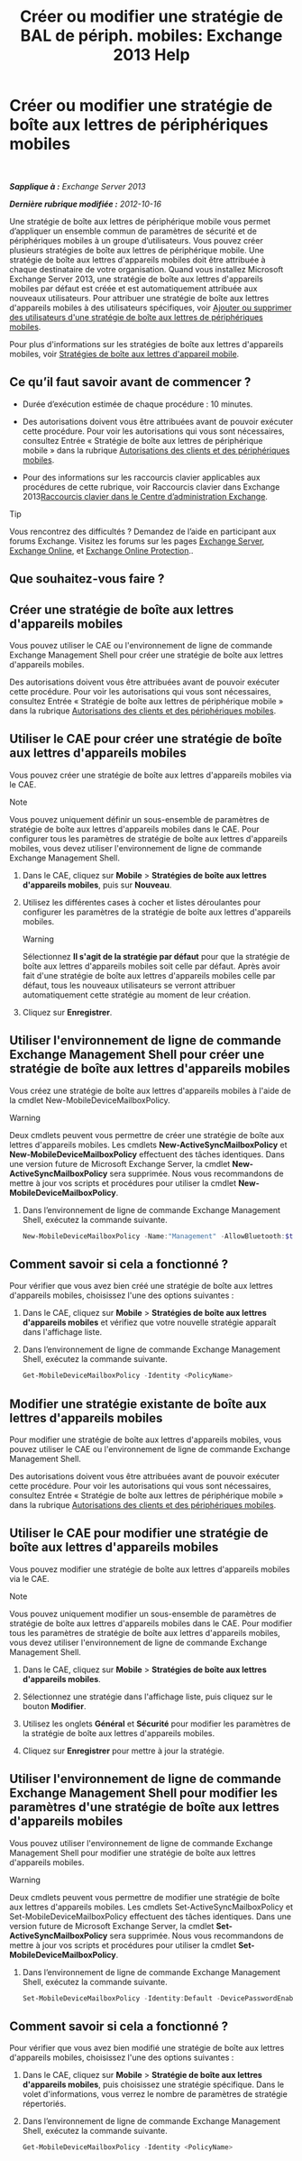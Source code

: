 ﻿---
title: 'Créer ou modifier une stratégie de BAL de périph. mobiles: Exchange 2013 Help'
TOCTitle: Créer ou modifier une stratégie de boîte aux lettres de périphériques mobiles
ms:assetid: b4a37a81-25e3-40ff-a18a-a62ae4493635
ms:mtpsurl: https://technet.microsoft.com/fr-fr/library/Bb124315(v=EXCHG.150)
ms:contentKeyID: 50479032
ms.date: 04/24/2018
mtps_version: v=EXCHG.150
ms.translationtype: HT
---

# Créer ou modifier une stratégie de boîte aux lettres de périphériques mobiles

 

_**Sapplique à :** Exchange Server 2013_

_**Dernière rubrique modifiée :** 2012-10-16_

Une stratégie de boîte aux lettres de périphérique mobile vous permet d’appliquer un ensemble commun de paramètres de sécurité et de périphériques mobiles à un groupe d’utilisateurs. Vous pouvez créer plusieurs stratégies de boîte aux lettres de périphérique mobile. Une stratégie de boîte aux lettres d'appareils mobiles doit être attribuée à chaque destinataire de votre organisation. Quand vous installez Microsoft Exchange Server 2013, une stratégie de boîte aux lettres d'appareils mobiles par défaut est créée et est automatiquement attribuée aux nouveaux utilisateurs. Pour attribuer une stratégie de boîte aux lettres d'appareils mobiles à des utilisateurs spécifiques, voir [Ajouter ou supprimer des utilisateurs d'une stratégie de boîte aux lettres de périphériques mobiles](add-or-remove-users-from-a-mobile-mailbox-policy-exchange-2013-help.md).

Pour plus d'informations sur les stratégies de boîte aux lettres d'appareils mobiles, voir [Stratégies de boîte aux lettres d'appareil mobile](mobile-device-mailbox-policies-exchange-2013-help.md).

## Ce qu’il faut savoir avant de commencer ?

  - Durée d’exécution estimée de chaque procédure : 10 minutes.

  - Des autorisations doivent vous être attribuées avant de pouvoir exécuter cette procédure. Pour voir les autorisations qui vous sont nécessaires, consultez Entrée « Stratégie de boîte aux lettres de périphérique mobile » dans la rubrique [Autorisations des clients et des périphériques mobiles](clients-and-mobile-devices-permissions-exchange-2013-help.md).

  - Pour des informations sur les raccourcis clavier applicables aux procédures de cette rubrique, voir Raccourcis clavier dans Exchange 2013[Raccourcis clavier dans le Centre d’administration Exchange](keyboard-shortcuts-in-the-exchange-admin-center-exchange-online-protection-help.md).

> [!TIP]
> Vous rencontrez des difficultés ? Demandez de l’aide en participant aux forums Exchange. Visitez les forums sur les pages <a href="https://go.microsoft.com/fwlink/p/?linkid=60612">Exchange Server</a>, <a href="https://go.microsoft.com/fwlink/p/?linkid=267542">Exchange Online</a>, et <a href="https://go.microsoft.com/fwlink/p/?linkid=285351">Exchange Online Protection</a>..


## Que souhaitez-vous faire ?

## Créer une stratégie de boîte aux lettres d'appareils mobiles

Vous pouvez utiliser le CAE ou l'environnement de ligne de commande Exchange Management Shell pour créer une stratégie de boîte aux lettres d'appareils mobiles.

Des autorisations doivent vous être attribuées avant de pouvoir exécuter cette procédure. Pour voir les autorisations qui vous sont nécessaires, consultez Entrée « Stratégie de boîte aux lettres de périphérique mobile » dans la rubrique [Autorisations des clients et des périphériques mobiles](clients-and-mobile-devices-permissions-exchange-2013-help.md).

## Utiliser le CAE pour créer une stratégie de boîte aux lettres d'appareils mobiles

Vous pouvez créer une stratégie de boîte aux lettres d'appareils mobiles via le CAE.

> [!NOTE]
> Vous pouvez uniquement définir un sous-ensemble de paramètres de stratégie de boîte aux lettres d'appareils mobiles dans le CAE. Pour configurer tous les paramètres de stratégie de boîte aux lettres d'appareils mobiles, vous devez utiliser l'environnement de ligne de commande Exchange Management Shell.


1.  Dans le CAE, cliquez sur **Mobile** \> **Stratégies de boîte aux lettres d'appareils mobiles**, puis sur **Nouveau**.

2.  Utilisez les différentes cases à cocher et listes déroulantes pour configurer les paramètres de la stratégie de boîte aux lettres d'appareils mobiles.
    
    > [!WARNING]
    > Sélectionnez <strong>Il s'agit de la stratégie par défaut</strong> pour que la stratégie de boîte aux lettres d'appareils mobiles soit celle par défaut. Après avoir fait d'une stratégie de boîte aux lettres d'appareils mobiles celle par défaut, tous les nouveaux utilisateurs se verront attribuer automatiquement cette stratégie au moment de leur création.


3.  Cliquez sur **Enregistrer**.

## Utiliser l'environnement de ligne de commande Exchange Management Shell pour créer une stratégie de boîte aux lettres d'appareils mobiles

Vous créez une stratégie de boîte aux lettres d'appareils mobiles à l'aide de la cmdlet New-MobileDeviceMailboxPolicy.

> [!WARNING]
> Deux cmdlets peuvent vous permettre de créer une stratégie de boîte aux lettres d'appareils mobiles. Les cmdlets <strong>New-ActiveSyncMailboxPolicy</strong> et <strong>New-MobileDeviceMailboxPolicy</strong> effectuent des tâches identiques. Dans une version future de Microsoft Exchange Server, la cmdlet <strong>New-ActiveSyncMailboxPolicy</strong> sera supprimée. Nous vous recommandons de mettre à jour vos scripts et procédures pour utiliser la cmdlet <strong>New-MobileDeviceMailboxPolicy</strong>.


1.  Dans l’environnement de ligne de commande Exchange Management Shell, exécutez la commande suivante.
    
    ```powershell
    New-MobileDeviceMailboxPolicy -Name:"Management" -AllowBluetooth:$true -AllowBrowser:$true -AllowCamera:$true -AllowPOPIMAPEmail:$false -PasswordEnabled:$true -AlphanumericPasswordRequired:$true -PasswordRecoveryEnabled:$true -MaxEmailAgeFilter:10 -AllowWiFi:$true -AllowStorageCard:$true -AllowPOPIMAPEmail:$false
    ```

## Comment savoir si cela a fonctionné ?

Pour vérifier que vous avez bien créé une stratégie de boîte aux lettres d'appareils mobiles, choisissez l'une des options suivantes :

1.  Dans le CAE, cliquez sur **Mobile** \> **Stratégies de boîte aux lettres d'appareils mobiles** et vérifiez que votre nouvelle stratégie apparaît dans l'affichage liste.

2.  Dans l’environnement de ligne de commande Exchange Management Shell, exécutez la commande suivante.
    
    ```powershell
    Get-MobileDeviceMailboxPolicy -Identity <PolicyName> 
    ```

## Modifier une stratégie existante de boîte aux lettres d'appareils mobiles

Pour modifier une stratégie de boîte aux lettres d'appareils mobiles, vous pouvez utiliser le CAE ou l'environnement de ligne de commande Exchange Management Shell.

Des autorisations doivent vous être attribuées avant de pouvoir exécuter cette procédure. Pour voir les autorisations qui vous sont nécessaires, consultez Entrée « Stratégie de boîte aux lettres de périphérique mobile » dans la rubrique [Autorisations des clients et des périphériques mobiles](clients-and-mobile-devices-permissions-exchange-2013-help.md).

## Utiliser le CAE pour modifier une stratégie de boîte aux lettres d'appareils mobiles

Vous pouvez modifier une stratégie de boîte aux lettres d'appareils mobiles via le CAE.

> [!NOTE]
> Vous pouvez uniquement modifier un sous-ensemble de paramètres de stratégie de boîte aux lettres d'appareils mobiles dans le CAE. Pour modifier tous les paramètres de stratégie de boîte aux lettres d'appareils mobiles, vous devez utiliser l'environnement de ligne de commande Exchange Management Shell.


1.  Dans le CAE, cliquez sur **Mobile** \> **Stratégies de boîte aux lettres d'appareils mobiles**.

2.  Sélectionnez une stratégie dans l'affichage liste, puis cliquez sur le bouton **Modifier**.

3.  Utilisez les onglets **Général** et **Sécurité** pour modifier les paramètres de la stratégie de boîte aux lettres d'appareils mobiles.

4.  Cliquez sur **Enregistrer** pour mettre à jour la stratégie.

## Utiliser l'environnement de ligne de commande Exchange Management Shell pour modifier les paramètres d'une stratégie de boîte aux lettres d'appareils mobiles

Vous pouvez utiliser l'environnement de ligne de commande Exchange Management Shell pour modifier une stratégie de boîte aux lettres d'appareils mobiles.

> [!WARNING]
> Deux cmdlets peuvent vous permettre de modifier une stratégie de boîte aux lettres d'appareils mobiles. Les cmdlets Set-ActiveSyncMailboxPolicy et Set-MobileDeviceMailboxPolicy effectuent des tâches identiques. Dans une version future de Microsoft Exchange Server, la cmdlet <strong>Set-ActiveSyncMailboxPolicy</strong> sera supprimée. Nous vous recommandons de mettre à jour vos scripts et procédures pour utiliser la cmdlet <strong>Set-MobileDeviceMailboxPolicy</strong>.


1.  Dans l’environnement de ligne de commande Exchange Management Shell, exécutez la commande suivante.
    
    ```powershell
    Set-MobileDeviceMailboxPolicy -Identity:Default -DevicePasswordEnabled:$true -AlphanumericDevicePasswordRequired:$true -PasswordRecoveryEnabled:$true -MaxEmailAgeFilter:ThreeDays -AllowWiFi:$false -AllowStorageCard:$true -AllowPOPIMAPEmail:$false -IsDefault:$true -AllowTextMessaging:$true -Confirm:$true
    ```

## Comment savoir si cela a fonctionné ?

Pour vérifier que vous avez bien modifié une stratégie de boîte aux lettres d'appareils mobiles, choisissez l'une des options suivantes :

1.  Dans le CAE, cliquez sur **Mobile** \> **Stratégie de boîte aux lettres d'appareils mobiles**, puis choisissez une stratégie spécifique. Dans le volet d'informations, vous verrez le nombre de paramètres de stratégie répertoriés.

2.  Dans l’environnement de ligne de commande Exchange Management Shell, exécutez la commande suivante.
    
    ```powershell
    Get-MobileDeviceMailboxPolicy -Identity <PolicyName>
    ```

